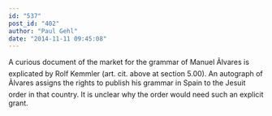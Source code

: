 ```yaml
---
id: "537"
post_id: "402"
author: "Paul Gehl"
date: "2014-11-11 09:45:08"
---
```

A curious document of the market for the grammar of Manuel Ãlvares is explicated by Rolf Kemmler (art. cit. above at section 5.00). An autograph of Ãlvares assigns the rights to publish his grammar in Spain to the Jesuit order in that country. It is unclear why the order would need such an explicit grant.
